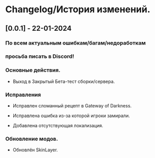 # Changelog/История изменений.

## [0.0.1] - 22-01-2024
### По всем актуальным ошибкам/багам/недоработкам 
### просьба писать в Discord!

### Основные действия.
- Выход в Закрытый Бета-тест сборки/сервера.

### Исправления
- Исправлен сломанный рецепт в Gateway of Darkness.

- Исправлена ошибка из-за которой игроки замирали.

- Добавлена отсутствующая локализация.

### Обновление модов.
- Обновлён SkinLayer.
